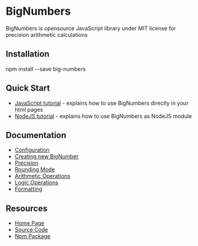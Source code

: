 # BigNumbers

BigNumbers is opensource JavaScript library under MIT license for precision arithmetic calculations

## Installation

npm install --save big-numbers

## Quick Start

* <a href="http://bignumbers.tech/tutorials/java-script">JavaScript tutorial</a> - explains how to use BigNumbers directly in your html pages
* <a href="http://bignumbers.tech/tutorials/nodejs">NodeJS tutorial</a> - explains how to use BigNumbers as NodeJS module

## Documentation

* <a href="http://bignumbers.tech/documentation/configuration">Configuration</a>
* <a href="http://bignumbers.tech/documentation/parsing">Creating new BigNumber</a>
* <a href="http://bignumbers.tech/documentation/precision">Precision</a>
* <a href="http://bignumbers.tech/documentation/rounding-mode">Rounding Mode</a>
* <a href="http://bignumbers.tech/documentation/arithmetic-operations">Arithmetic Operations</a>
* <a href="http://bignumbers.tech/documentation/logic-operations">Logic Operations</a>
* <a href="http://bignumbers.tech/documentation/formatting">Formatting</a>

## Resources

* <a href="http://bignumbers.tech">Home Page</a>
* <a href="https://github.com/cryptoexplained/big-numbers">Source Code</a>
* <a href="https://www.npmjs.com/settings/bignumber/packages">Npm Package</a>
